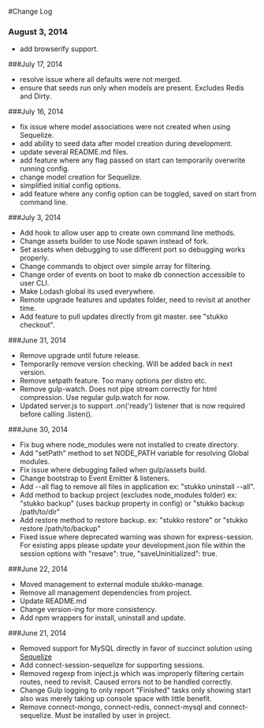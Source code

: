 #Change Log

### August 3, 2014
- add browserify support.

###July 17, 2014
- resolve issue where all defaults were not merged.
- ensure that seeds run only when models are present. Excludes Redis and Dirty.

###July 16, 2014
- fix issue where model associations were not created when using Sequelize.
- add ability to seed data after model creation during development.
- update several README.md files.
- add feature where any flag passed on start can temporarily overwrite running config.
- change model creation for Sequelize.
- simplified initial config options.
- add feature where any config option can be toggled, saved on start from command line.

###July 3, 2014 
- Add hook to allow user app to create own command line methods.
- Change assets builder to use Node spawn instead of fork.
- Set assets when debugging to use different port so debugging works properly.
- Change commands to object over simple array for filtering.
- Change order of events on boot to make db connection accessible to user CLI.
- Make Lodash global its used everywhere.
- Remote upgrade features and updates folder, need to revisit at another time.
- Add feature to pull updates directly from git master. see "stukko checkout".

###June 31, 2014
- Remove upgrade until future release.
- Temporarily remove version checking. Will be added back in next version.
- Remove setpath feature. Too many options per distro etc.
- Remove gulp-watch. Does not pipe stream correctly for html compression. Use regular gulp.watch for now.
- Updated server.js to support .on('ready') listener that is now required before calling .listen().

###June 30, 2014
- Fix bug where node_modules were not installed to create directory.
- Add "setPath" method to set NODE_PATH variable for resolving Global modules.
- Fix issue where debugging failed when gulp/assets build.
- Change bootstrap to Event Emitter & listeners.
- Add --all flag to remove all files in application ex: "stukko uninstall --all".
- Add method to backup project (excludes node_modules folder) ex: "stukko backup" (uses backup property in config)
or "stukko backup /path/to/dir"
- Add restore method to restore backup. ex: "stukko restore" or "stukko restore /path/to/backup"
- Fixed issue where deprecated warning was shown for express-session. For existing apps please update your
development.json file within the session options with "resave": true, "saveUninitialized": true.

###June 22, 2014
- Moved management to external module stukko-manage.
- Remove all management dependencies from project.
- Update README.md
- Change version-ing for more consistency.
- Add npm wrappers for install, uninstall and update.

###June 21, 2014
- Removed support for MySQL directly in favor of succinct solution using [Sequelize](http://sequelizejs.com/)
- Add connect-session-sequelize for supporting sessions.
- Removed regexp from inject.js which was improperly filtering certain routes, need to revisit. Caused errors not to be handled correctly.
- Change Gulp logging to only report "Finished" tasks only showing start also was merely taking up console space with little benefit.
- Remove connect-mongo, connect-redis, connect-mysql and connect-sequelize. Must be installed by user in project.